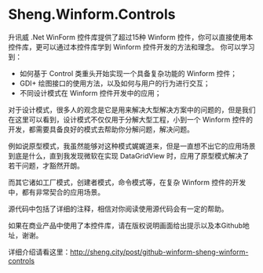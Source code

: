 # Sheng.Winform.Controls
升讯威 .Net WinForm 控件库提供了超过15种 Winform 控件，你可以直接使用本控件库，更可以通过本控件库学到 Winform 控件开发的方法和理念。
你可以学习到：
+ 如何基于 Control 类重头开始实现一个具备复杂功能的 Winform 控件；
+ GDI+ 绘图接口的使用方法，以及如何与用户的行为进行交互；
+ 不同设计模式在 Winform 控件开发中的应用；

对于设计模式，很多人的观念是它是用来解决大型解决方案中的问题的，但是我们在这里可以看到，设计模式不仅仅用于分解大型工程，小到一个 Winform 控件的开发，都需要具备良好的模式去帮助你分解问题，解决问题。

例如说原型模式，我虽然能够对这种模式娓娓道来，但是一直想不出它的应用场景到底是什么，直到我发现微软在实现 DataGridView 时，应用了原型模式解决了若干问题，才豁然开朗。

而其它诸如工厂模式，创建者模式，命令模式等，在复杂 Winform 控件的开发中，都有非常契合的应用场景。

源代码中包括了详细的注释，相信对你阅读使用源代码会有一定的帮助。

如果在商业产品中使用了本控件库，请在版权说明画面给出提示以及本Github地址，谢谢。

详细介绍请看这里：http://sheng.city/post/github-winform-sheng-winform-controls
